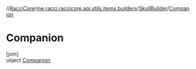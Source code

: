 //[RacciCore](../../../../index.md)/[me.racci.raccicore.api.utils.items.builders](../../index.md)/[SkullBuilder](../index.md)/[Companion](index.md)

# Companion

[jvm]\
object [Companion](index.md)
